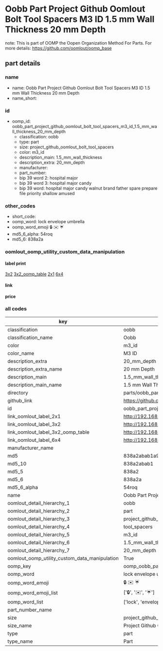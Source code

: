 # Oobb Part Project Github Oomlout Bolt Tool Spacers M3 ID 1.5 mm Wall Thickness 20 mm Depth  

note: This is part of OOMP the Oopen Organization Method For Parts. For more details: https://github.com/oomlout/oomp_base

##  part details
  







### name
* name: Oobb Part Project Github Oomlout Bolt Tool Spacers M3 ID 1.5 mm Wall Thickness 20 mm Depth
* name_short: 
### id
* oomp_id: oobb_part_project_github_oomlout_bolt_tool_spacers_m3_id_1.5_mm_wall_thickness_20_mm_depth
  * classification: oobb
  * type: part
  * size: project_github_oomlout_bolt_tool_spacers
  * color: m3_id
  * description_main: 1.5_mm_wall_thickness
  * description_extra: 20_mm_depth
  * manufacturer: 
  * part_number: 
  * bip 39 word 2: hospital major
  * bip 39 word 3: hospital major candy
  * bip 39 word: hospital major candy walnut brand father spare prepare file priority shallow amused

### other_codes
* short_code: 
* oomp_word: lock envelope umbrella
* oomp_word_emoji :lock: :envelope: :umbrella:
* md5_6_alpha: 54roq
* md5_6: 838a2a






### oomlout_oomp_utility_custom_data_manipulation
#### label print
[3x2](http://192.168.1.245:1112/?label=oomp%2054roq)
[3x2_oomp_table](http://192.168.1.108:1112/?label=oomp%2054roq)
[2x1](http://192.168.1.242:1112/?label=oomp%2054roq)
[6x4](http://192.168.1.55:1112/?label=oomp%2054roq)    

#### link

                              

#### price







### all codes 
| key | value |  
| --- | --- |  
| classification | oobb |  
| classification_name | Oobb |  
| color | m3_id |  
| color_name | M3 ID |  
| description_extra | 20_mm_depth |  
| description_extra_name | 20 mm Depth |  
| description_main | 1.5_mm_wall_thickness |  
| description_main_name | 1.5 mm Wall Thickness |  
| directory | parts/oobb_part_project_github_oomlout_bolt_tool_spacers_m3_id_1.5_mm_wall_thickness_20_mm_depth |  
| github_link | https://github.com/oomlout/oomlout_oomp_part_src/tree/main/parts/oobb_part_project_github_oomlout_bolt_tool_spacers_m3_id_1.5_mm_wall_thickness_20_mm_depth |  
| id | oobb_part_project_github_oomlout_bolt_tool_spacers_m3_id_1.5_mm_wall_thickness_20_mm_depth |  
| link_oomlout_label_2x1 | http://192.168.1.242:1112/?label=oomp%2054roq |  
| link_oomlout_label_3x2 | http://192.168.1.245:1112/?label=oomp%2054roq |  
| link_oomlout_label_3x2_oomp_table | http://192.168.1.108:1112/?label=oomp%2054roq |  
| link_oomlout_label_6x4 | http://192.168.1.55:1112/?label=oomp%2054roq |  
| manufacturer_name |  |  
| md5 | 838a2abab1a9fa0d4e8d8f6c42a19b6f |  
| md5_10 | 838a2abab1 |  
| md5_5 | 838a2 |  
| md5_6 | 838a2a |  
| md5_6_alpha | 54roq |  
| name | Oobb Part Project Github Oomlout Bolt Tool Spacers M3 ID 1.5 mm Wall Thickness 20 mm Depth |  
| oomlout_detail_hierarchy_1 | oobb |  
| oomlout_detail_hierarchy_2 | part |  
| oomlout_detail_hierarchy_3 | project_github_bolt |  
| oomlout_detail_hierarchy_4 | tool_spacers |  
| oomlout_detail_hierarchy_5 | m3_id |  
| oomlout_detail_hierarchy_6 | 1.5_mm_wall_thickness |  
| oomlout_detail_hierarchy_7 | 20_mm_depth |  
| oomlout_oomp_utility_custom_data_manipulation | True |  
| oomp_key | oomp_oobb_part_project_github_oomlout_bolt_tool_spacers_m3_id_1.5_mm_wall_thickness_20_mm_depth |  
| oomp_word | lock envelope umbrella |  
| oomp_word_emoji | :lock: :envelope: :umbrella: |  
| oomp_word_emoji_list | [':lock:', ':envelope:', ':umbrella:'] |  
| oomp_word_list | ['lock', 'envelope', 'umbrella'] |  
| part_number_name |  |  
| size | project_github_oomlout_bolt_tool_spacers |  
| size_name | Project Github Oomlout Bolt Tool Spacers |  
| type | part |  
| type_name | Part |  
